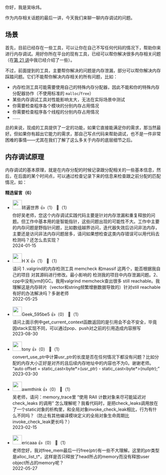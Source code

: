 你好，我是吴咏炜。

作为内存相关话题的最后一讲，今天我们来聊一聊内存调试的问题。

## 场景

首先，目前已经存在一些工具，可以让你在自己不写任何代码的情况下，帮助你来进行内存调试。用好你所在平台的现有工具，已经可以帮你解决很多内存相关问题（在[第 21 讲](https://time.geekbang.org/column/article/187980)中我已经介绍了一些）。

不过，前面提到的工具，主要帮你解决的问题是内存泄漏，部分可以帮你解决内存踩踏问题。它们不能帮你解决内存相关的所有问题，比如：

- 内存检测工具可能需要使用自己的特殊内存分配器，因此不能和你的特殊内存分配器协作（不使用标准的 `malloc`/`free`）
- 某些内存调试工具对性能影响太大，无法在实际场景中测试
- 你需要检查程序各个模块的分别内存占用情况
- 你需要检查程序各个线程的分别内存占用情况
- ……

总的来说，现成的工具提供了一定的功能，如果它直接能满足你的需求，那当然最好。但如果你有超出它能力的需求，那自己写点代码来帮助调试，也不是一件非常困难的事情——尤其在我们了解了这么多关于内存的底层细节之后。

## 内存调试原理

内存调试的基本原理，就是在内存分配的时候记录跟分配相关的一些基本信息，然后，在后面的某个时间点，可以通过检查记录下来的信息来检查跟之前分配的匹配情况，如：
<div><strong>精选留言（6）</strong></div><ul>
<li><img src="https://static001.geekbang.org/account/avatar/00/1e/9c/b2/1a9beeb1.jpg" width="30px"><span>转遍世界</span> 👍（1） 💬（1）<div>你好吴老师，您这个内存调试实践代码主要是针对内存泄漏和重复释放的问题。但工作中基本用的是智能指针，这些问题出现的可能性不大。工作中主要的内存问题是野指针问题，比如数组越界访问，迭代器失效后访问非法内存，主要还是访问非法内存问题居多，请问如果想检查这类内存错误可以用代码去检测吗？还怎么去实现？</div>2024-01-15</li><br/><li><img src="https://static001.geekbang.org/account/avatar/00/1e/41/ed/31db8bce.jpg" width="30px"><span>H X</span> 👍（1） 💬（1）<div>请问 1 .valgrind的内存检测工具 memcheck 和massif 这两个，能否根据我自己的项目 对其源码进行修改。最小影响的 检测我的项目中内存泄漏问题。2、cpp中没有jvm的GC。我用valgrind memcheck查出很多 still reachable。我理解这是内存碎片（vector和string频繁增删数据导致的）针对still reachable 有好的办法解决吗？多谢老师</div>2022-05-25</li><br/><li><img src="https://static001.geekbang.org/account/avatar/00/31/7b/be/791d0f5e.jpg" width="30px"><span>Geek_595be5</span> 👍（0） 💬（1）<div>请问上面示例中get_current_context函数返回的是引用会不会不安全，毕竟因stack实现不同，可以通过pop、push对之前的引用造成内容擦写</div>2023-08-30</li><br/><li><img src="https://static001.geekbang.org/account/avatar/00/11/43/61/eeefa369.jpg" width="30px"><span>tony</span> 👍（0） 💬（1）<div>convert_use_ptr中计算usr_ptr的长度是否在任何情况下都没有问题？比如分配的内存大小正好是对齐的且后续内存地址中的内容也不为0。谢谢老师。
“auto offset =
    static_cast&lt;byte*&gt;(usr_ptr) -
    static_cast&lt;byte*&gt;(nullptr);”</div>2023-03-30</li><br/><li><img src="https://static001.geekbang.org/account/avatar/00/14/50/02/cce1cf67.jpg" width="30px"><span>awmthink</span> 👍（0） 💬（1）<div>吴老师，请问：memory_trace里 “使用 RAII 计数对象来尽可能延迟对 check_leaks 的调用” 怎么理解呢？我看代码时，是把check_leaks调用放在了一个static对象的析构里，和全局对象invoke_check_leak相比，行为有什么不同吗？（防止有其他编译模块定义的全局对象生命周期比invoke_check_leak更长吗？）</div>2023-02-15</li><br/><li><img src="" width="30px"><span>ericaaa</span> 👍（0） 💬（1）<div>老师您好，我对free_mem最后一行free(ptr)有一些不大理解。这里的ptr类型是alloc_list_t*，这样是否只释放了head所占的memory而没有释放user object所占的memory呢？</div>2022-05-27</li><br/>
</ul>